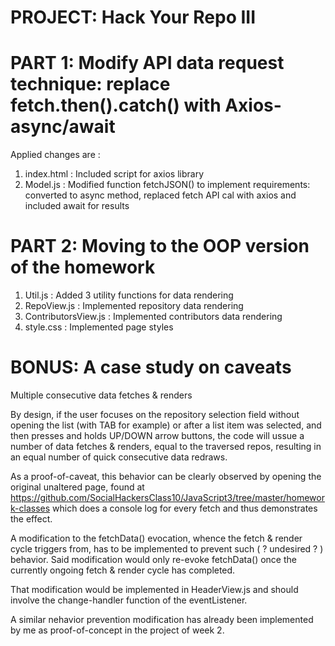 
PROJECT: Hack Your Repo III
=====================


PART 1: Modify API data request technique: replace fetch.then().catch() with Axios-async/await
=====================
Applied changes are :
1.  index.html :     Included script for axios library
2.  Model.js :       Modified function fetchJSON() to implement requirements:
converted to async method, replaced fetch API cal with axios and included await for results


PART 2: Moving to the OOP version of the homework
=====================
1.  Util.js :                Added 3 utility functions for data rendering
2.  RepoView.js :            Implemented repository data rendering
3.  ContributorsView.js :    Implemented contributors data rendering
4.  style.css :              Implemented page styles


BONUS: A case study on caveats
=====================
Multiple consecutive data fetches & renders

By design, if the user focuses on the repository selection field without opening the list (with TAB for example) or after a list item was selected, and then presses and holds UP/DOWN arrow buttons, the code will ussue a number of data fetches & renders, equal to the traversed repos, resulting in an equal number of quick consecutive data redraws.

As a proof-of-caveat, this behavior can be clearly observed by opening the original unaltered page, found at
https://github.com/SocialHackersClass10/JavaScript3/tree/master/homework-classes
which does a console log for every fetch and thus demonstrates the effect.

A modification to the fetchData() evocation, whence the fetch & render cycle triggers from, has to be implemented to prevent such ( ? undesired ? ) behavior. Said modification would only re-evoke fetchData() once the currently ongoing fetch & render cycle has completed.

That modification would be implemented in HeaderView.js and should involve the change-handler function of the eventListener.

A similar nehavior prevention modification has already been implemented by me as proof-of-concept in the project of week 2.

